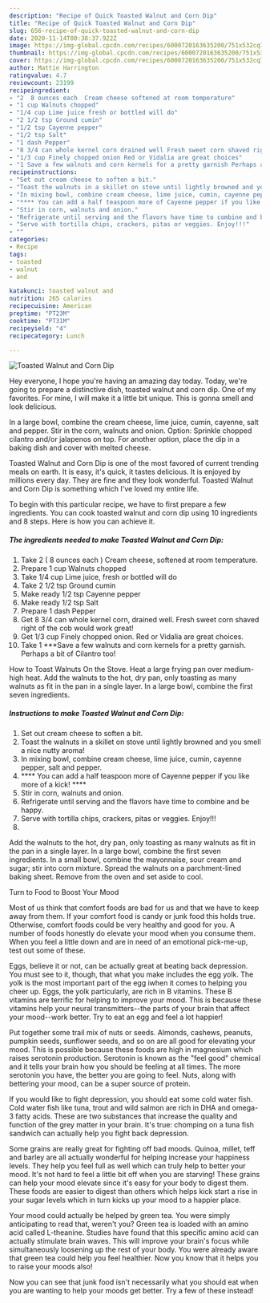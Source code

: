 ```yaml
---
description: "Recipe of Quick Toasted Walnut and Corn Dip"
title: "Recipe of Quick Toasted Walnut and Corn Dip"
slug: 656-recipe-of-quick-toasted-walnut-and-corn-dip
date: 2020-11-14T00:38:37.922Z
image: https://img-global.cpcdn.com/recipes/6000720163635200/751x532cq70/toasted-walnut-and-corn-dip-recipe-main-photo.jpg
thumbnail: https://img-global.cpcdn.com/recipes/6000720163635200/751x532cq70/toasted-walnut-and-corn-dip-recipe-main-photo.jpg
cover: https://img-global.cpcdn.com/recipes/6000720163635200/751x532cq70/toasted-walnut-and-corn-dip-recipe-main-photo.jpg
author: Mattie Harrington
ratingvalue: 4.7
reviewcount: 23199
recipeingredient:
- "2  8 ounces each  Cream cheese softened at room temperature"
- "1 cup Walnuts chopped"
- "1/4 cup Lime juice fresh or bottled will do"
- "2 1/2 tsp Ground cumin"
- "1/2 tsp Cayenne pepper"
- "1/2 tsp Salt"
- "1 dash Pepper"
- "8 3/4 can whole kernel corn drained well Fresh sweet corn shaved right of the cob would work great"
- "1/3 cup Finely chopped onion Red or Vidalia are great choices"
- "1 Save a few walnuts and corn kernels for a pretty garnish Perhaps a bit of Cilantro too"
recipeinstructions:
- "Set out cream cheese to soften a bit."
- "Toast the walnuts in a skillet on stove until lightly browned and you smell a nice nutty aroma!"
- "In mixing bowl, combine cream cheese, lime juice, cumin, cayenne pepper, salt and pepper."
- "**** You can add a half teaspoon more of Cayenne pepper if you like more of a kick! ****"
- "Stir in corn, walnuts and onion."
- "Refrigerate until serving and the flavors have time to combine and be happy."
- "Serve with tortilla chips, crackers, pitas or veggies. Enjoy!!!"
- ""
categories:
- Recipe
tags:
- toasted
- walnut
- and

katakunci: toasted walnut and 
nutrition: 265 calories
recipecuisine: American
preptime: "PT23M"
cooktime: "PT31M"
recipeyield: "4"
recipecategory: Lunch

---
```



![Toasted Walnut and Corn Dip](https://img-global.cpcdn.com/recipes/6000720163635200/751x532cq70/toasted-walnut-and-corn-dip-recipe-main-photo.jpg)

Hey everyone, I hope you're having an amazing day today. Today, we're going to prepare a distinctive dish, toasted walnut and corn dip. One of my favorites. For mine, I will make it a little bit unique. This is gonna smell and look delicious.

In a large bowl, combine the cream cheese, lime juice, cumin, cayenne, salt and pepper. Stir in the corn, walnuts and onion. Option: Sprinkle chopped cilantro and/or jalapenos on top. For another option, place the dip in a baking dish and cover with melted cheese.

Toasted Walnut and Corn Dip is one of the most favored of current trending meals on earth. It is easy, it's quick, it tastes delicious. It is enjoyed by millions every day. They are fine and they look wonderful. Toasted Walnut and Corn Dip is something which I've loved my entire life.


To begin with this particular recipe, we have to first prepare a few ingredients. You can cook toasted walnut and corn dip using 10 ingredients and 8 steps. Here is how you can achieve it.

<!--inarticleads1-->

##### The ingredients needed to make Toasted Walnut and Corn Dip:

1. Take 2 ( 8 ounces each ) Cream cheese, softened at room temperature.
1. Prepare 1 cup Walnuts chopped
1. Take 1/4 cup Lime juice, fresh or bottled will do
1. Take 2 1/2 tsp Ground cumin
1. Make ready 1/2 tsp Cayenne pepper
1. Make ready 1/2 tsp Salt
1. Prepare 1 dash Pepper
1. Get 8 3/4 can whole kernel corn, drained well. Fresh sweet corn shaved right of the cob would work great!
1. Get 1/3 cup Finely chopped onion. Red or Vidalia are great choices.
1. Take 1 ***Save a few walnuts and corn kernels for a pretty garnish. Perhaps a bit of Cilantro too!


How to Toast Walnuts On the Stove. Heat a large frying pan over medium-high heat. Add the walnuts to the hot, dry pan, only toasting as many walnuts as fit in the pan in a single layer. In a large bowl, combine the first seven ingredients. 

<!--inarticleads2-->

##### Instructions to make Toasted Walnut and Corn Dip:

1. Set out cream cheese to soften a bit.
1. Toast the walnuts in a skillet on stove until lightly browned and you smell a nice nutty aroma!
1. In mixing bowl, combine cream cheese, lime juice, cumin, cayenne pepper, salt and pepper.
1. **** You can add a half teaspoon more of Cayenne pepper if you like more of a kick! ****
1. Stir in corn, walnuts and onion.
1. Refrigerate until serving and the flavors have time to combine and be happy.
1. Serve with tortilla chips, crackers, pitas or veggies. Enjoy!!!
1. 


Add the walnuts to the hot, dry pan, only toasting as many walnuts as fit in the pan in a single layer. In a large bowl, combine the first seven ingredients. In a small bowl, combine the mayonnaise, sour cream and sugar; stir into corn mixture. Spread the walnuts on a parchment-lined baking sheet. Remove from the oven and set aside to cool. 

Turn to Food to Boost Your Mood


Most of us think that comfort foods are bad for us and that we have to keep away from them. If your comfort food is candy or junk food this holds true. Otherwise, comfort foods could be very healthy and good for you. A number of foods honestly do elevate your mood when you consume them. When you feel a little down and are in need of an emotional pick-me-up, test out some of these.

Eggs, believe it or not, can be actually great at beating back depression. You must see to it, though, that what you make includes the egg yolk. The yolk is the most important part of the egg iwhen it comes to helping you cheer up. Eggs, the yolk particularly, are rich in B vitamins. These B vitamins are terrific for helping to improve your mood. This is because these vitamins help your neural transmitters--the parts of your brain that affect your mood--work better. Try to eat an egg and feel a lot happier!

Put together some trail mix of nuts or seeds. Almonds, cashews, peanuts, pumpkin seeds, sunflower seeds, and so on are all good for elevating your mood. This is possible because these foods are high in magnesium which raises serotonin production. Serotonin is known as the "feel good" chemical and it tells your brain how you should be feeling at all times. The more serotonin you have, the better you are going to feel. Nuts, along with bettering your mood, can be a super source of protein.

If you would like to fight depression, you should eat some cold water fish. Cold water fish like tuna, trout and wild salmon are rich in DHA and omega-3 fatty acids. These are two substances that increase the quality and function of the grey matter in your brain. It's true: chomping on a tuna fish sandwich can actually help you fight back depression. 

Some grains are really great for fighting off bad moods. Quinoa, millet, teff and barley are all actually wonderful for helping increase your happiness levels. They help you feel full as well which can truly help to better your mood. It's not hard to feel a little bit off when you are starving! These grains can help your mood elevate since it's easy for your body to digest them. These foods are easier to digest than others which helps kick start a rise in your sugar levels which in turn kicks up your mood to a happier place.

Your mood could actually be helped by green tea. You were simply anticipating to read that, weren't you? Green tea is loaded with an amino acid called L-theanine. Studies have found that this specific amino acid can actually stimulate brain waves. This will improve your brain's focus while simultaneously loosening up the rest of your body. You were already aware that green tea could help you feel healthier. Now you know that it helps you to raise your moods also!

Now you can see that junk food isn't necessarily what you should eat when you are wanting to help your moods get better. Try a few of these instead!

